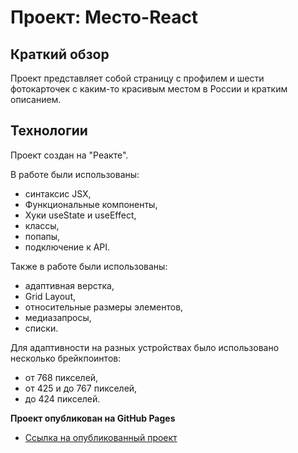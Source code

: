 # Проект: Место-React

## Краткий обзор

Проект представляет собой страницу с профилем и шести фотокарточек с каким-то красивым местом в России и кратким описанием.

## Технологии

Проект создан на "Реакте".

В работе были использованы:

* синтаксис JSX,
* Функциональные компоненты,
* Хуки useState и useEffect,
* классы,
* попапы,
* подключение к API.

Также в работе были использованы:

* адаптивная верстка,
* Grid Layout,
* относительные размеры элементов,
* медиазапросы,
* списки.

Для адаптивности на разных устройствах было использовано несколько брейкпоинтов:

* от 768 пикселей,
* от 425 и до 767 пикселей,
* до 424 пикселей.

**Проект опубликован на GitHub Pages**

* [Ссылка на опубликованный проект](https://evgeniy-dvoeglazov.github.io/mesto-react/)
